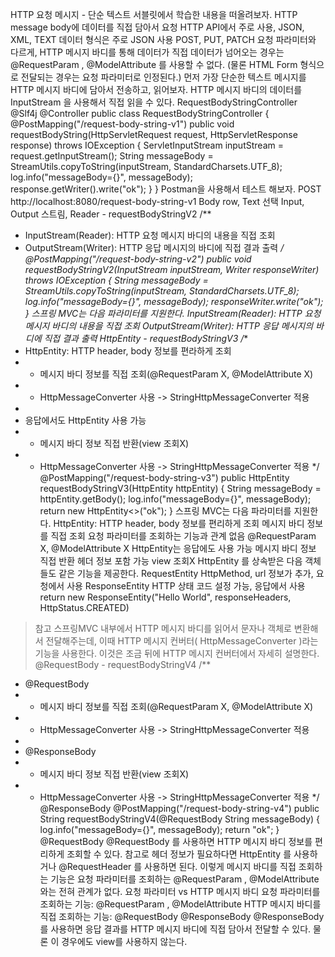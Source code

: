 HTTP 요청 메시지 - 단순 텍스트
서블릿에서 학습한 내용을 떠올려보자.
HTTP message body에 데이터를 직접 담아서 요청
HTTP API에서 주로 사용, JSON, XML, TEXT
데이터 형식은 주로 JSON 사용
POST, PUT, PATCH
요청 파라미터와 다르게, HTTP 메시지 바디를 통해 데이터가 직접 데이터가 넘어오는 경우는
@RequestParam , @ModelAttribute 를 사용할 수 없다. (물론 HTML Form 형식으로 전달되는 경우는
요청 파라미터로 인정된다.)
먼저 가장 단순한 텍스트 메시지를 HTTP 메시지 바디에 담아서 전송하고, 읽어보자.
HTTP 메시지 바디의 데이터를 InputStream 을 사용해서 직접 읽을 수 있다.
RequestBodyStringController
@Slf4j
@Controller
public class RequestBodyStringController {
 @PostMapping("/request-body-string-v1")
 public void requestBodyString(HttpServletRequest request,
HttpServletResponse response) throws IOException {
 ServletInputStream inputStream = request.getInputStream();
 String messageBody = StreamUtils.copyToString(inputStream,
StandardCharsets.UTF_8);
 log.info("messageBody={}", messageBody);
 response.getWriter().write("ok");
 }
}
Postman을 사용해서 테스트 해보자.
POST http://localhost:8080/request-body-string-v1
Body row, Text 선택
Input, Output 스트림, Reader - requestBodyStringV2
/**
 * InputStream(Reader): HTTP 요청 메시지 바디의 내용을 직접 조회
 * OutputStream(Writer): HTTP 응답 메시지의 바디에 직접 결과 출력
 */
@PostMapping("/request-body-string-v2")
public void requestBodyStringV2(InputStream inputStream, Writer responseWriter)
throws IOException {
 String messageBody = StreamUtils.copyToString(inputStream,
StandardCharsets.UTF_8);
 log.info("messageBody={}", messageBody);
 responseWriter.write("ok");
}
스프링 MVC는 다음 파라미터를 지원한다.
InputStream(Reader): HTTP 요청 메시지 바디의 내용을 직접 조회
OutputStream(Writer): HTTP 응답 메시지의 바디에 직접 결과 출력
HttpEntity - requestBodyStringV3
/**
 * HttpEntity: HTTP header, body 정보를 편라하게 조회
 * - 메시지 바디 정보를 직접 조회(@RequestParam X, @ModelAttribute X)
 * - HttpMessageConverter 사용 -> StringHttpMessageConverter 적용
 *
 * 응답에서도 HttpEntity 사용 가능
 * - 메시지 바디 정보 직접 반환(view 조회X)
 * - HttpMessageConverter 사용 -> StringHttpMessageConverter 적용
 */
@PostMapping("/request-body-string-v3")
public HttpEntity<String> requestBodyStringV3(HttpEntity<String> httpEntity) {
 String messageBody = httpEntity.getBody();
 log.info("messageBody={}", messageBody);
 return new HttpEntity<>("ok");
}
스프링 MVC는 다음 파라미터를 지원한다.
HttpEntity: HTTP header, body 정보를 편리하게 조회
메시지 바디 정보를 직접 조회
요청 파라미터를 조회하는 기능과 관계 없음 @RequestParam X, @ModelAttribute X
HttpEntity는 응답에도 사용 가능
메시지 바디 정보 직접 반환
헤더 정보 포함 가능
view 조회X
HttpEntity 를 상속받은 다음 객체들도 같은 기능을 제공한다.
RequestEntity
HttpMethod, url 정보가 추가, 요청에서 사용
ResponseEntity
HTTP 상태 코드 설정 가능, 응답에서 사용
return new ResponseEntity<String>("Hello World", responseHeaders,
HttpStatus.CREATED)
> 참고
> 스프링MVC 내부에서 HTTP 메시지 바디를 읽어서 문자나 객체로 변환해서 전달해주는데, 이때 HTTP
메시지 컨버터( HttpMessageConverter )라는 기능을 사용한다. 이것은 조금 뒤에 HTTP 메시지
컨버터에서 자세히 설명한다.
@RequestBody - requestBodyStringV4
/**
 * @RequestBody
 * - 메시지 바디 정보를 직접 조회(@RequestParam X, @ModelAttribute X)
 * - HttpMessageConverter 사용 -> StringHttpMessageConverter 적용
 *
 * @ResponseBody
 * - 메시지 바디 정보 직접 반환(view 조회X)
 * - HttpMessageConverter 사용 -> StringHttpMessageConverter 적용
 */
@ResponseBody
@PostMapping("/request-body-string-v4")
public String requestBodyStringV4(@RequestBody String messageBody) {
 log.info("messageBody={}", messageBody);
 return "ok";
}
@RequestBody
@RequestBody 를 사용하면 HTTP 메시지 바디 정보를 편리하게 조회할 수 있다. 참고로 헤더 정보가
필요하다면 HttpEntity 를 사용하거나 @RequestHeader 를 사용하면 된다.
이렇게 메시지 바디를 직접 조회하는 기능은 요청 파라미터를 조회하는 @RequestParam ,
@ModelAttribute 와는 전혀 관계가 없다.
요청 파라미터 vs HTTP 메시지 바디
요청 파라미터를 조회하는 기능: @RequestParam , @ModelAttribute
HTTP 메시지 바디를 직접 조회하는 기능: @RequestBody
@ResponseBody
@ResponseBody 를 사용하면 응답 결과를 HTTP 메시지 바디에 직접 담아서 전달할 수 있다.
물론 이 경우에도 view를 사용하지 않는다.
